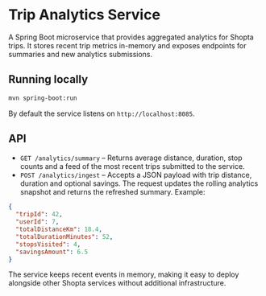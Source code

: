 # Trip Analytics Service

A Spring Boot microservice that provides aggregated analytics for Shopta trips.
It stores recent trip metrics in-memory and exposes endpoints for summaries and
new analytics submissions.

## Running locally

```bash
mvn spring-boot:run
```

By default the service listens on `http://localhost:8085`.

## API

- `GET /analytics/summary` – Returns average distance, duration, stop counts and
  a feed of the most recent trips submitted to the service.
- `POST /analytics/ingest` – Accepts a JSON payload with trip distance, duration
  and optional savings. The request updates the rolling analytics snapshot and
  returns the refreshed summary. Example:

```json
{
  "tripId": 42,
  "userId": 7,
  "totalDistanceKm": 18.4,
  "totalDurationMinutes": 52,
  "stopsVisited": 4,
  "savingsAmount": 6.5
}
```

The service keeps recent events in memory, making it easy to deploy alongside
other Shopta services without additional infrastructure.
